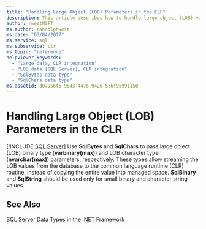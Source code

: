 ```yaml
---
title: "Handling Large Object (LOB) Parameters in the CLR"
description: This article describes how to handle large object (LOB) values for parameters in SQL Server CLR integration. Use SqlBytes and SqlChars for LOB types.
author: rwestMSFT
ms.author: randolphwest
ms.date: "03/04/2017"
ms.service: sql
ms.subservice: clr
ms.topic: "reference"
helpviewer_keywords:
  - "large data, CLR integration"
  - "LOB data [SQL Server], CLR integration"
  - "SqlBytes data type"
  - "SqlChars data type"
ms.assetid: d07956f6-9543-4476-9426-536f95991150
---
```

# Handling Large Object (LOB) Parameters in the CLR
 [!INCLUDE [SQL Server](../../includes/applies-to-version/sqlserver.md)]
  Use **SqlBytes** and **SqlChars** to pass large object (LOB) binary type (**varbinary(max)**) and LOB character type (**nvarchar(max)**) parameters, respectively. These types allow streaming the LOB values from the database to the common language runtime (CLR) routine, instead of copying the entire value into managed space. **SqlBinary** and **SqlString** should be used only for small binary and character string values.  
  
## See Also  
 [SQL Server Data Types in the .NET Framework](../../relational-databases/clr-integration-database-objects-types-net-framework/sql-server-data-types-in-the-net-framework.md)  
  
  

